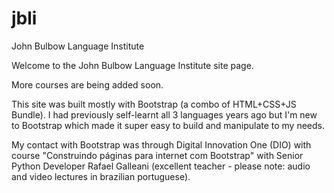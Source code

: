 # jbli
John Bulbow Language Institute

Welcome to the John Bulbow Language Institute site page.

More courses are being added soon.

This site was built mostly with Bootstrap (a combo of HTML+CSS+JS Bundle). I had previously self-learnt all 3 languages years ago but I'm new to Bootstrap which made it super easy to build and manipulate to my needs.

My contact with Bootstrap was through Digital Innovation One (DIO) with course "Construindo páginas para internet com Bootstrap" with Senior Python Developer Rafael Galleani (excellent teacher - please note: audio and video lectures in brazilian portuguese).
